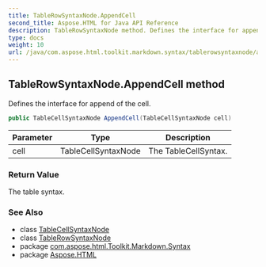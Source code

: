 ```yaml
---
title: TableRowSyntaxNode.AppendCell
second_title: Aspose.HTML for Java API Reference
description: TableRowSyntaxNode method. Defines the interface for append of the cell
type: docs
weight: 10
url: /java/com.aspose.html.toolkit.markdown.syntax/tablerowsyntaxnode/appendcell/
---
```

## TableRowSyntaxNode.AppendCell method

Defines the interface for append of the cell.

```java
public TableCellSyntaxNode AppendCell(TableCellSyntaxNode cell)
```

| Parameter | Type | Description |
| --- | --- | --- |
| cell | TableCellSyntaxNode | The TableCellSyntax. |

### Return Value

The table syntax.

### See Also

* class [TableCellSyntaxNode](../../tablecellsyntaxnode/)
* class [TableRowSyntaxNode](../)
* package [com.aspose.html.Toolkit.Markdown.Syntax](../../tablerowsyntaxnode/)
* package [Aspose.HTML](../../../)
